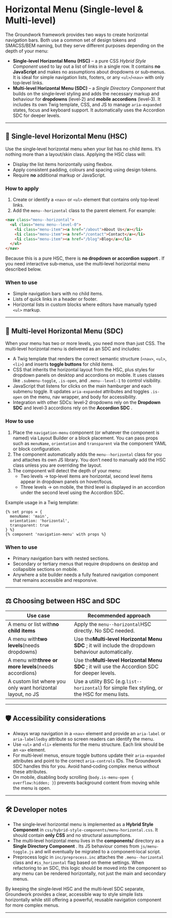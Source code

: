 # Horizontal Menu (Single‑level & Multi‑level)

The Groundwork framework provides two ways to create horizontal navigation bars. Both use a common set of design tokens and SMACSS/BEM naming, but they serve different purposes depending on the depth of your menu:

* **Single‑level Horizontal Menu (HSC)** – a pure CSS *Hybrid Style Component* used to lay out a list of links in a single row. It contains **no JavaScript** and makes no assumptions about dropdowns or sub‑menus. It is ideal for simple navigation lists, footers, or any `<ul>`/`<nav>` with only top‑level links.
* **Multi‑level Horizontal Menu (SDC)** – a *Single Directory Component* that builds on the single‑level styling and adds the necessary markup and behaviour for **dropdowns** (level‑2) and **mobile accordions** (level‑3). It includes its own Twig template, CSS, and JS to manage `aria-expanded` states, focus and keyboard support. It automatically uses the Accordion SDC for deeper levels.

---

## 🧱 Single‑level Horizontal Menu (HSC)

Use the single‑level horizontal menu when your list has no child items. It’s nothing more than a layout/skin class. Applying the HSC class will:

* Display the list items horizontally using flexbox.
* Apply consistent padding, colours and spacing using design tokens.
* Require **no** additional markup or JavaScript.

### How to apply

1. Create or identify a `<nav>` or `<ul>` element that contains only top‑level links.
2. Add the `menu--horizontal` class to the parent element. For example:

```html
<nav class="menu--horizontal">
  <ul class="menu menu--level-0">
    <li class="menu-item"><a href="/about">About Us</a></li>
    <li class="menu-item"><a href="/contact">Contact</a></li>
    <li class="menu-item"><a href="/blog">Blog</a></li>
  </ul>
</nav>
```

Because this is a pure HSC, there is  **no dropdown or accordion support** . If you need interactive sub‑menus, use the multi‑level horizontal menu described below.

### When to use

* Simple navigation bars with no child items.
* Lists of quick links in a header or footer.
* Horizontal lists in custom blocks where editors have manually typed `<ul>` markup.

---

## 🧩 Multi‑level Horizontal Menu (SDC)

When your menu has two or more levels, you need more than just CSS. The multi‑level horizontal menu is delivered as an SDC and includes:

* A Twig template that renders the correct semantic structure (`<nav>`, `<ul>`, `<li>`) and inserts **toggle buttons** for child items.
* CSS that inherits the horizontal layout from the HSC, plus styles for dropdown panels on desktop and accordions on mobile. It uses classes like `.submenu-toggle`, `.is-open`, and `.menu--level-1` to control visibility.
* JavaScript that listens for clicks on the main hamburger and each submenu toggle. It updates `aria-expanded` attributes and toggles `.is-open` on the menu, nav wrapper, and body for accessibility.
* Integration with other SDCs: level‑2 dropdowns rely on the **Dropdown SDC** and level‑3 accordions rely on the  **Accordion SDC** .

### How to use

1. Place the `navigation-menu` component (or whatever the component is named) via Layout Builder or a block placement. You can pass props such as `menuName`, `orientation` and `transparent` via the component YAML or block configuration.
2. The component automatically adds the `menu--horizontal` class for you and attaches its own JS library. You don’t need to manually add the HSC class unless you are overriding the layout.
3. The component will detect the depth of your menu:
   * Two levels → top‑level items are horizontal, second level items appear in dropdown panels on hover/focus.
   * Three levels → on mobile, the third level is displayed in an accordion under the second level using the Accordion SDC.

Example usage in a Twig template:

```twig
{% set props = {
  menuName: 'main',
  orientation: 'horizontal',
  transparent: true
} %}
{% component 'navigation-menu' with props %}
```

### When to use

* Primary navigation bars with nested sections.
* Secondary or tertiary menus that require dropdowns on desktop and collapsible sections on mobile.
* Anywhere a site builder needs a fully featured navigation component that remains accessible and responsive.

---

## ⚖️ Choosing between HSC and SDC

| Use case                                                    | Recommended approach                                                                                      |
| ----------------------------------------------------------- | --------------------------------------------------------------------------------------------------------- |
| A menu or list with**no child items**                 | Apply the `menu--horizontal`HSC directly. No SDC needed.                                                |
| A menu with**two levels**(needs dropdowns)            | Use the**Multi‑level Horizontal Menu SDC** ; it will include the dropdown behaviour automatically. |
| A menu with**three or more levels**(needs accordions) | Use the**Multi‑level Horizontal Menu SDC** ; it will use the Accordion SDC for deeper levels.      |
| A custom list where you only want horizontal layout, no JS  | Use a utility BSC (e.g.`list--horizontal`) for simple flex styling, or the HSC for menu lists.          |

---

## 🛡️ Accessibility considerations

* Always wrap navigation in a `<nav>` element and provide an `aria-label` or `aria-labelledby` attribute so screen readers can identify the menu.
* Use `<ul>` and `<li>` elements for the menu structure. Each link should be an `<a>` element.
* For multi‑level menus, ensure toggle buttons update their `aria-expanded` attributes and point to the correct `aria-controls` IDs. The Groundwork SDC handles this for you. Avoid hand‑coding complex menus without these attributes.
* On mobile, disabling body scrolling (`body.is-menu-open { overflow:hidden; }`) prevents background content from moving while the menu is open.

---

## 🛠️ Developer notes

* The single‑level horizontal menu is implemented as a **Hybrid Style Component** in `css/hybrid-style-components/menu-horizontal.css`. It should contain **only CSS** and no structural assumptions.
* The multi‑level horizontal menu lives in the **components/** directory as a  **Single Directory Component** . Its JS behaviour comes from `js/menu-toggle.js` and will eventually be migrated to a component‑local script.
* Preprocess logic in `inc/preprocess.inc` attaches the `.menu--horizontal` class and `#is_horizontal` flag based on theme settings. When refactoring to an SDC, this logic should be moved into the component so any menu can be rendered horizontally, not just the main and secondary menus.

By keeping the single‑level HSC and the multi‑level SDC separate, Groundwork provides a clear, accessible way to style simple lists horizontally while still offering a powerful, reusable navigation component for more complex menus.

---
